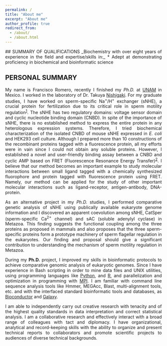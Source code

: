 ```yaml
---
permalink: /
title: "About me"
excerpt: "About me"
author_profile: true
redirect_from:
  - /about/
  - /about.html
---
```

<div style="text-align: justify">
  <div markdown = "1">
## SUMMARY OF QUALIFICATIONS
_Biochemistry with over eight years of experience in the field and expertise/skills in:_
* Adept at demonstrating proficiency in biochemical and bioinformatic science

## PERSONAL SUMMARY
My name is Francisco Romero, recently I finished my _Ph.D._ at [UNAM](https://www.unam.mx) in Mexico. I worked in the laboratory of Dr. Takuya [Nishigaki](http://www.ibt.unam.mx/server/PRG.base?tipo:doc,dir:PRG.curriculum,par:takuya). For my graduate studies, I have worked on sperm-specific Na<sup>+</sup>/H<sup>+</sup> exchanger (sNHE), a crucial protein for fertilization due to its critical role in sperm motility regulation<sup>[1](https://www.nature.com/articles/ncb1072)</sup>. The sNHE has two regulatory domains: voltage sensor domain and cyclic nucleotide binding domain (CNBD). In spite of the importance of sNHE, there is no established method to express the entire protein in any heterologous expression systems. Therefore, I tried biochemical characterization of the isolated CNBD of mouse sNHE expressed in _E. coli_ and HEK293 cell culture. Although I prepared more than 10 constructions of the recombinant proteins tagged with a fluorescence protein, all my efforts were in vain since I could not obtain any soluble proteins. However, I established a novel and user-friendly binding assay between a CNBD and cyclic AMP based on FRET (Fluorescence Resonance Energy Transfer)<sup>[2](https://febs.onlinelibrary.wiley.com/doi/full/10.1002/1873-3468.12760)</sup>. I believe that our method becomes an important example to study molecular interactions between small ligand tagged with a chemically synthesized fluorophore and protein tagged with fluorescence protein using FRET. Namely, our method can be applied for the study of other important molecular interactions such as ligand-receptor, antigen-antibody, DNA-protein.

As an alternative project in my _Ph.D._ studies, I performed comparative genetic analysis of sNHE using publically available eukaryote genome information and I discovered an apparent coevolution among sNHE, CatSper (sperm-specific Ca<sup>2+</sup> channel) and sAC (soluble adenylyl cyclase) in Metazoa. This finding suggests the functional coupling among the three proteins as proposed in mammals and also proposes that the three sperm-specific proteins form a prototype machinery of sperm flagellar regulation in the eukaryotes. Our finding and proposal should give a significant contribution to understanding the mechanism of sperm motility regulation in Metazoa.

During my __Ph.D.__ project, I improved my skills in bioinformatic protocols to achieve comparative genomic analysis of eukaryotic genomes. Since I have experience in Bash scripting in order to mine data files and UNIX utilities, using programming languages like [Python](https://www.python.org/), and [R](https://www.r-project.org/), and parallelization and optimization in programming with [MPI](https://www.openmp.org/). I am familiar with command line sequence analysis tools like Hmmer, MEGAcc, Blast, multi-alignment tools, etc. and with the interfaced standard bioinformatic tools and databases, as [Bioconductor](https://www.bioconductor.org/) and [Galaxy](https://usegalaxy.org/).

I am able to independently carry out creative research with tenacity and of the highest quality standards in data interpretation and correct statistical analysis. I am a collaborative research and effectively interact with a broad range of colleagues with tact and diplomacy. I have organizational, analytical and record-keeping skills with the ability to organize and present technical reports to collaborators and promote scientific projects to audiences of diverse technical backgrounds.
  </div>
</div>
